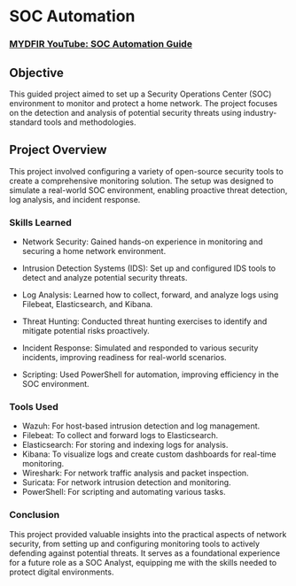 # SOC Automation

 ### [MYDFIR YouTube: SOC Automation Guide](https://www.youtube.com/watch?v=XR3eamn8ydQ&list=PLG6KGSNK4PuBWmX9NykU0wnWamjxdKhDJ&index=6)

## Objective
This guided project aimed to set up a Security Operations Center (SOC) environment to monitor and protect a home network. The project focuses on the detection and analysis of potential security threats using industry-standard tools and methodologies.

## Project Overview
This project involved configuring a variety of open-source security tools to create a comprehensive monitoring solution. The setup was designed to simulate a real-world SOC environment, enabling proactive threat detection, log analysis, and incident response.

### Skills Learned

- Network Security: Gained hands-on experience in monitoring and securing a home network environment.
  
- Intrusion Detection Systems (IDS): Set up and configured IDS tools to detect and analyze potential security threats.
  
- Log Analysis: Learned how to collect, forward, and analyze logs using Filebeat, Elasticsearch, and Kibana.
  
- Threat Hunting: Conducted threat hunting exercises to identify and mitigate potential risks proactively.
  
- Incident Response: Simulated and responded to various security incidents, improving readiness for real-world scenarios.
  
- Scripting: Used PowerShell for automation, improving efficiency in the SOC environment.

### Tools Used
- Wazuh: For host-based intrusion detection and log management.
- Filebeat: To collect and forward logs to Elasticsearch.
- Elasticsearch: For storing and indexing logs for analysis.
- Kibana: To visualize logs and create custom dashboards for real-time monitoring.
- Wireshark: For network traffic analysis and packet inspection.
- Suricata: For network intrusion detection and monitoring.
- PowerShell: For scripting and automating various tasks.

### Conclusion

This project provided valuable insights into the practical aspects of network security, from setting up and configuring monitoring tools to actively defending against potential threats. It serves as a foundational experience for a future role as a SOC Analyst, equipping me with the skills needed to protect digital environments.
